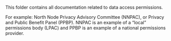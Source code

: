 This folder contains all documentation related to data access permissions.

For example: North Node Privacy Advisory Committee (NNPAC), or Privacy and Public Benefit Panel (PPBP). NNPAC is an example of a “local” permissions body (LPAC) and PPBP is an example of a national permissions provider.
